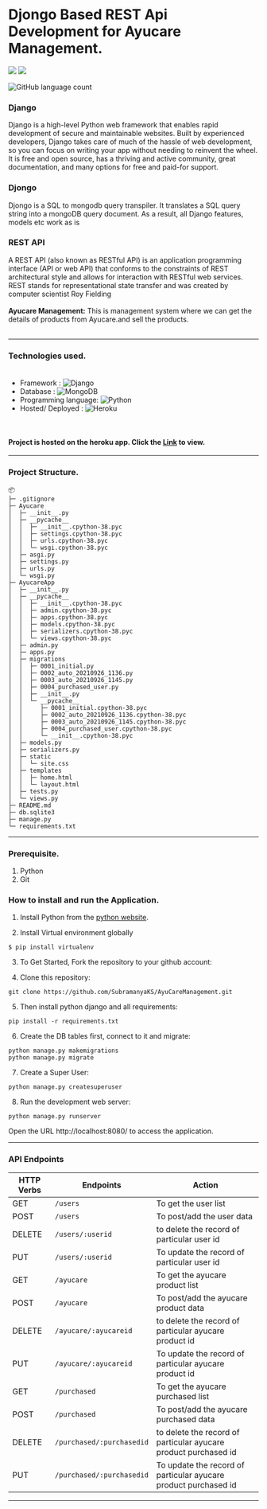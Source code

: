 # Djongo Based REST Api Development for Ayucare Management.

<img src="https://img.shields.io/github/issues/SubramanyaKS/AyuCareManagement"/>
<img src="https://img.shields.io/github/forks/SubramanyaKS/AyuCareManagement?color=yellow&logoColor=black"/>

![GitHub language count](https://img.shields.io/github/languages/count/SubramanyaKS/AyuCareManagement?style=for-the-badge)

### Django
Django is a high-level Python web framework that enables rapid development of secure and maintainable websites. Built by experienced developers, Django takes care of much of the hassle of web development, so you can focus on writing your app without needing to reinvent the wheel. It is free and open source, has a thriving and active community, great documentation, and many options for free and paid-for support.

### Djongo
Djongo is a SQL to mongodb query transpiler. It translates a SQL query string into a mongoDB query document. As a result, all Django features, models etc work as is

### REST API
A REST API (also known as RESTful API) is an application programming interface (API or web API) that conforms to the constraints of REST architectural style and allows for interaction with RESTful web services. REST stands for representational state transfer and was created by computer scientist Roy Fielding<br><br>
<b>Ayucare Management:</b> This is management system where we can get the details of products from Ayucare.and sell the products.<br><br>

---

### Technologies used.<br><br>
* Framework :  ![Django](https://img.shields.io/badge/django-%23092E20.svg?style=for-the-badge&logo=django&logoColor=white)
* Database : 	![MongoDB](https://img.shields.io/badge/MongoDB-%234ea94b.svg?style=for-the-badge&logo=mongodb&logoColor=white)
* Programming language: ![Python](https://img.shields.io/badge/python-3670A0?style=for-the-badge&logo=python&logoColor=ffdd54)
* Hosted/ Deployed : ![Heroku](https://img.shields.io/badge/heroku-%23430098.svg?style=for-the-badge&logo=heroku&logoColor=white)

<br>

#### Project is hosted on the heroku app. Click the [Link](https://ayucare.herokuapp.com/) to view.
---

### Project Structure.
```
📦 
├─ .gitignore
├─ Ayucare
│  ├─ __init__.py
│  ├─ __pycache__
│  │  ├─ __init__.cpython-38.pyc
│  │  ├─ settings.cpython-38.pyc
│  │  ├─ urls.cpython-38.pyc
│  │  └─ wsgi.cpython-38.pyc
│  ├─ asgi.py
│  ├─ settings.py
│  ├─ urls.py
│  └─ wsgi.py
├─ AyucareApp
│  ├─ __init__.py
│  ├─ __pycache__
│  │  ├─ __init__.cpython-38.pyc
│  │  ├─ admin.cpython-38.pyc
│  │  ├─ apps.cpython-38.pyc
│  │  ├─ models.cpython-38.pyc
│  │  ├─ serializers.cpython-38.pyc
│  │  └─ views.cpython-38.pyc
│  ├─ admin.py
│  ├─ apps.py
│  ├─ migrations
│  │  ├─ 0001_initial.py
│  │  ├─ 0002_auto_20210926_1136.py
│  │  ├─ 0003_auto_20210926_1145.py
│  │  ├─ 0004_purchased_user.py
│  │  ├─ __init__.py
│  │  └─ __pycache__
│  │     ├─ 0001_initial.cpython-38.pyc
│  │     ├─ 0002_auto_20210926_1136.cpython-38.pyc
│  │     ├─ 0003_auto_20210926_1145.cpython-38.pyc
│  │     ├─ 0004_purchased_user.cpython-38.pyc
│  │     └─ __init__.cpython-38.pyc
│  ├─ models.py
│  ├─ serializers.py
│  ├─ static
│  │  └─ site.css
│  ├─ templates
│  │  ├─ home.html
│  │  └─ layout.html
│  ├─ tests.py
│  └─ views.py
├─ README.md
├─ db.sqlite3
├─ manage.py
└─ requirements.txt
```


---

### Prerequisite.

1. Python
2. Git

### How to install and run the Application.

1. Install Python from the [python website](https://www.python.org/).

2. Install Virtual environment globally
```
$ pip install virtualenv
```

3. To Get Started, Fork the repository to your github account:

4. Clone this repository:
```
git clone https://github.com/SubramanyaKS/AyuCareManagement.git
```

5. Then install python django and all requirements:
```
pip install -r requirements.txt
```

6. Create the DB tables first, connect to it and migrate:
```
python manage.py makemigrations
python manage.py migrate
```
7. Create a Super User:
```
python manage.py createsuperuser 
```
8. Run the development web server:
```
python manage.py runserver
```
Open the URL http://localhost:8080/ to access the application.

---
### API Endpoints

| HTTP Verbs | Endpoints | Action |
| --- | --- | --- |
| GET | `/users` | To get the user list |
| POST | `/users` | To post/add the user data |
| DELETE | `/users/:userid` | to delete the record of particular user id |
| PUT | `/users/:userid` | To update the record of particular user id |
| GET | `/ayucare` | To get the ayucare product list |
| POST | `/ayucare` | To post/add the ayucare product data |
| DELETE | `/ayucare/:ayucareid` | to delete the record of particular ayucare product id |
| PUT | `/ayucare/:ayucareid` | To update the record of particular ayucare product id |
| GET | `/purchased` | To get the ayucare purchased list |
| POST | `/purchased` | To post/add the ayucare purchased  data |
| DELETE | `/purchased/:purchasedid` | to delete the record of particular ayucare product purchased  id |
| PUT | `/purchased/:purchasedid` | To update the record of particular ayucare product purchased id |




---

